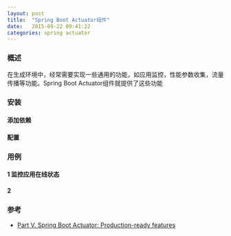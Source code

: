 ```yaml
---
layout: post
title:  "Spring Boot Actuator组件"
date:   2015-09-22 09:41:22
categories: spring actuator
---
```


### 概述
在生成环境中，经常需要实现一些通用的功能，如应用监控，性能参数收集，流量传播等功能。Spring Boot Actuator组件就提供了这些功能

### 安装
#### 添加依赖

#### 配置

### 用例
#### 1 监控应用在线状态
#### 2

### 参考
+ [Part V. Spring Boot Actuator: Production-ready features](https://docs.spring.io/spring-boot/docs/current/reference/htmlsingle/#production-ready)